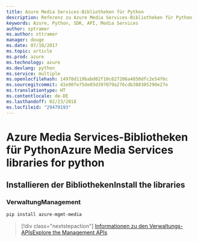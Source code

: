 ```yaml
---
title: Azure Media Services-Bibliotheken für Python
description: Referenz zu Azure Media Services-Bibliotheken für Python
keywords: Azure, Python, SDK, API, Media Services
author: sptramer
ms.author: sttramer
manager: douge
ms.date: 07/10/2017
ms.topic: article
ms.prod: azure
ms.technology: azure
ms.devlang: python
ms.service: multiple
ms.openlocfilehash: 14978d119babd02f10c627206a4850dfc2e54f6c
ms.sourcegitcommit: 41e90fe75de03d397079a276cdb388305290e27e
ms.translationtype: HT
ms.contentlocale: de-DE
ms.lasthandoff: 02/23/2018
ms.locfileid: "29479193"
---
```

# <a name="azure-media-services-libraries-for-python"></a><span data-ttu-id="faa7e-104">Azure Media Services-Bibliotheken für Python</span><span class="sxs-lookup"><span data-stu-id="faa7e-104">Azure Media Services libraries for python</span></span>

## <a name="install-the-libraries"></a><span data-ttu-id="faa7e-105">Installieren der Bibliotheken</span><span class="sxs-lookup"><span data-stu-id="faa7e-105">Install the libraries</span></span>


### <a name="management"></a><span data-ttu-id="faa7e-106">Verwaltung</span><span class="sxs-lookup"><span data-stu-id="faa7e-106">Management</span></span>

```bash
pip install azure-mgmt-media
```
> [!div class="nextstepaction"]
> [<span data-ttu-id="faa7e-107">Informationen zu den Verwaltungs-APIs</span><span class="sxs-lookup"><span data-stu-id="faa7e-107">Explore the Management APIs</span></span>](/python/api/overview/azure/mediaservices/management)